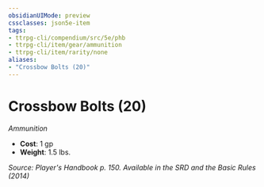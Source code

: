 ```yaml
---
obsidianUIMode: preview
cssclasses: json5e-item
tags:
- ttrpg-cli/compendium/src/5e/phb
- ttrpg-cli/item/gear/ammunition
- ttrpg-cli/item/rarity/none
aliases: 
- "Crossbow Bolts (20)"
---
```

# Crossbow Bolts (20)
*Ammunition*  


- **Cost**: 1 gp
- **Weight**: 1.5 lbs.

*Source: Player's Handbook p. 150. Available in the <span title='Systems Reference Document (5.1)'>SRD</span> and the Basic Rules (2014)*
